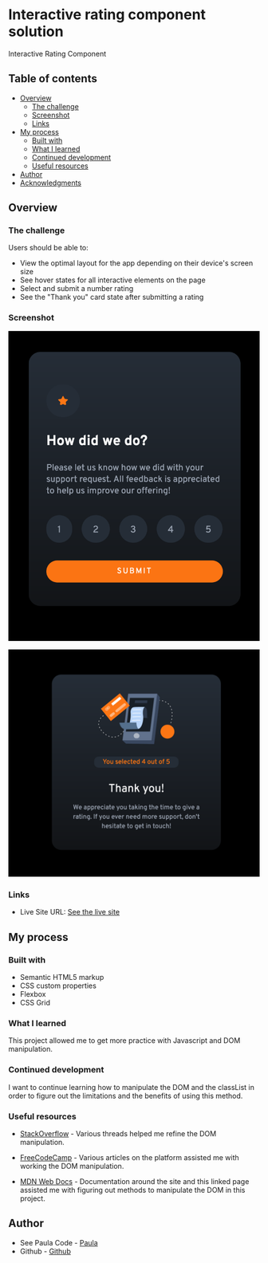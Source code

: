 #  Interactive rating component solution

Interactive Rating Component

## Table of contents

- [Overview](#overview)
  - [The challenge](#the-challenge)
  - [Screenshot](#screenshot)
  - [Links](#links)
- [My process](#my-process)
  - [Built with](#built-with)
  - [What I learned](#what-i-learned)
  - [Continued development](#continued-development)
  - [Useful resources](#useful-resources)
- [Author](#author)
- [Acknowledgments](#acknowledgments)


## Overview

### The challenge

Users should be able to:

- View the optimal layout for the app depending on their device's screen size
- See hover states for all interactive elements on the page
- Select and submit a number rating
- See the "Thank you" card state after submitting a rating

### Screenshot

![](./images/interactive-rating.png)

![](./images/thank-you.png)


### Links

- Live Site URL: [See the live site](https://lambent-torte-bb2f45.netlify.app)

## My process

### Built with

- Semantic HTML5 markup
- CSS custom properties
- Flexbox
- CSS Grid



### What I learned

This project allowed me to get more practice with Javascript and DOM manipulation. 


### Continued development

I want to continue learning how to manipulate the DOM and the classList in order to figure out the limitations and the benefits of using this method. 


### Useful resources

- [StackOverflow](https://www.stackoverflow.com) - Various threads helped me refine the DOM manipulation.

- [FreeCodeCamp](https://www.freecodecamp.com) - Various articles on the platform assisted me with working the DOM manipulation. 

- [MDN Web Docs](https://developer.mozilla.org/en-US/docs/Web/API/DOMTokenList/) - Documentation around the site and this linked page assisted me with figuring out methods to manipulate the DOM in this project. 


## Author

- See Paula Code - [Paula](https://www.seepaulacode.me)
- Github - [Github](https://www.github.com/thedoodlebakery)
